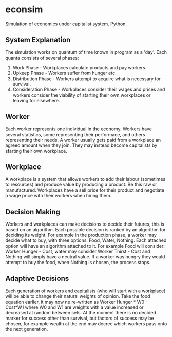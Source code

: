 # econsim
Simulation of economics under capitalist system. Python.


## System Explanation
The simulation works on quantum of time known in program as a 'day'.
Each quanta consists of several phases:
1. Work Phase - Workplaces calculate products and pay workers.
2. Upkeep Phase - Workers suffer from hunger etc.
3. Distribution Phase - Workers attempt to acquire what is necessary for survival.
4. Consideration Phase - Workplaces consider their wages and prices and workers consider the viability of starting their own workplaces or leaving for elsewhere.

## Worker
Each worker represents one individual in the economy. Workers have several statistics, some representing their performace, and others representing their needs.
A worker usually gets paid from a workplace an agreed amount when they join. They may instead become capitalists by starting their own workplace.

## Workplace
A workplace is a system that allows workers to add their labour (sometimes to resources) and produce value by producing a product. Be this raw or manufactured.
Workplaces have a sell price for their product and negotiate a wage price with their workers when hiring them.

## Decision Making
Workers and workplaces can make decisions to decide their futures, this is based on an algorithm. Each possible decision is ranked by an algorithm for deciding its weight.
For example in the production phase, a worker may decide what to buy, with three options: Food, Water, Nothing. Each attached option will have an algorithm attached to it. For example
Food will consider: Worker Hunger - Cost, water may consider Worker Thirst - Cost and Nothing will simply have a neutral value. If a worker was hungry they would attempt to buy the food, when Nothing is chosen, the process stops.

## Adaptive Decisions
Each generation of workers and capitalists (who will start with a workplace) will be able to change their natural weights of opinion. 
Take the food equation earlier, it may now ne re-written as Worker Hunger * W0 - Cost*W1 where W0 and W1 are weights with a value increased or decreased at random between sets.
At the moment there is no decided marker for success other than survival, but factors of success may be chosen, for example wealth at the end may decree which workers pass onto
the next generation.